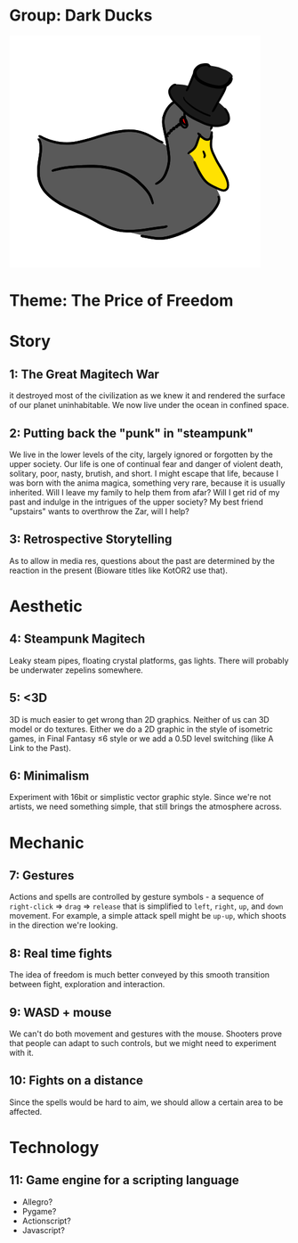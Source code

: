 # Group: Dark Ducks
![Dark Ducks](dark_duck.png)

# Theme: The Price of Freedom

# Story
## 1: The Great Magitech War
it destroyed most of the civilization as we knew it and rendered the surface of
our planet uninhabitable. We now live under the ocean in confined space.

## 2: Putting back the "punk" in "steampunk"
We live in the lower levels of the city, largely ignored or forgotten by the
upper society. Our life is one of continual fear and danger of violent death,
solitary, poor, nasty, brutish, and short. I might escape that life, because I
was born with the anima magica, something very rare, because it is usually
inherited. Will I leave my family to help them from afar? Will I get rid of my
past and indulge in the intrigues of the upper society? My best friend
"upstairs" wants to overthrow the Zar, will I help?

## 3: Retrospective Storytelling
As to allow in media res, questions about the past are determined by the
reaction in the present (Bioware titles like KotOR2 use that).

# Aesthetic
## 4: Steampunk Magitech
Leaky steam pipes, floating crystal platforms, gas lights. There will probably
be underwater zepelins somewhere.

## 5: &lt;3D
3D is much easier to get wrong than 2D graphics. Neither of us can 3D model or
do textures. Either we do a 2D graphic in the style of isometric games, in Final
Fantasy &le;6 style or we add a 0.5D level switching (like A Link to the Past).

## 6: Minimalism
Experiment with 16bit or simplistic vector graphic style. Since we're not
artists, we need something simple, that still brings the atmosphere across.

# Mechanic
## 7: Gestures
Actions and spells are controlled by gesture symbols - a sequence of 
`right-click` =&gt; `drag` =&gt; `release` that is simplified to `left`,
`right`, `up`, and `down` movement. For example, a simple attack spell might be
`up-up`, which shoots in the direction we're looking.

## 8: Real time fights
The idea of freedom is much better conveyed by this smooth transition between
fight, exploration and interaction.

## 9: WASD + mouse
We can't do both movement and gestures with the mouse. Shooters prove that
people can adapt to such controls, but we might need to experiment with it.

## 10: Fights on a distance
Since the spells would be hard to aim, we should allow a certain area to be
affected.

# Technology
## 11: Game engine for a scripting language

* Allegro? 
* Pygame?
* Actionscript?
* Javascript?
